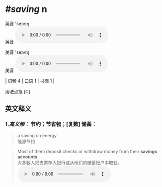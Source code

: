 # ***\#saving*** n
英音 'seɪvɪŋ  
英音
<audio src="./media/saving-B.aac" controls="controls"></audio>

美音 'seɪvɪŋ  
美音
<audio src="./media/saving.aac" controls="controls"></audio>



| 词频 4 | 口语 1 | 书面 1 |  

用法点拨  [C]

英文释义
---
### 1.*高义频：* **节约；节省物；[复数] 储蓄：**  

 > a saving on energy   
 > 能源节约    

 > Most of them deposit checks or withdraw money from their **savings accounts**.   
 > 大多数人把支票存入银行或从他们的储蓄账户中取钱。    
<audio src="./media/saving-1.aac" controls="controls"></audio>


